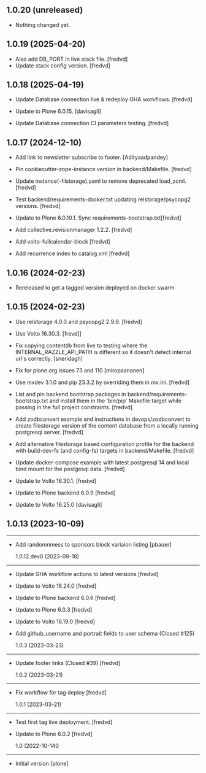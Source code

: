 ## 1.0.20 (unreleased)


- Nothing changed yet.


## 1.0.19 (2025-04-20)

- Also add DB_PORT in live stack file.  [fredvd]
- Update stack config version. [fredvd]


## 1.0.18 (2025-04-19)

- Update Database connection live & redeploy GHA workflows. [fredvd]

- Update to Plone 6.0.15. [davisagli]

- Update Database connection CI parameters testing. [fredvd]


## 1.0.17 (2024-12-10)


- Add link to newsletter subscribe to footer. [Adityaadpandey]

- Pin cookiecutter-zope-instance version in backend/Makefile. [fredvd]

- Update instance(-filstorage).yaml to remove deprecated load_zcml. [fredvd]

- Test backend/requirements-docker.txt updating relstorage/psycopg2 versions. [fredvd]

- Update to Plone 6.0.10.1. Sync requirements-bootstrap.txt[fredvd]

- Add collective.revisionmanager 1.2.2. [fredvd]

- Add volto-fullcalendar-block [fredvd]

- Add recurrence index to catalog.xml [fredvd]


## 1.0.16 (2024-02-23)

- Rereleased to get a tagged version deployed on docker swarm


## 1.0.15 (2024-02-23)

- Use relstorage 4.0.0 and psycopg2 2.9.9. [fredvd]

- Use Volto 16.30.3. [frevd]]

- Fix copying contentdb from live to testing where the INTERNAL_RAZZLE_API_PATH is different so it doesn't detect internal url's correctly. [sneridagh]

- Fix for plone.org issues 73 and 110 [miropaananen]

- Use mxdev 3.1.0 and pip 23.3.2 by overriding them in mx.ini. [fredvd]

- List and pin backend bootstrap packages in backend/requirements-bootstrap.txt and install them in the 'bin/pip' Makefile target while passing in the full project constraints. [fredvd]

- Add zodbconvert example and instructions in devops/zodbconvert to create filestorage version of the content database from a locally running postgresql server. [fredvd]

- Add alternative filestorage based configuration profile for the backend with build-dev-fs (and config-fs) targets in backend/Makefile. [fredvd]

- Update docker-compose example with latest postgresql 14 and local bind mount for the postgesql data. [fredvd]

- Update to Volto 16.30.1. [fredvd]

- Update to Plone backend 6.0.9 [fredvd]

- Update to Volto 16.25.0 [davisagli]


## 1.0.13 (2023-10-09)

---

- Add randomnmess to sponsors block variaion listing [pbauer]

  1.0.12.dev0 (2023-09-18)

---

- Update GHA workflow actions to latest versions [fredvd]

- Update to Volto 16.24.0 [fredvd]

- Update to Plone backend 6.0.6 [fredvd]

- Update to Plone 6.0.3 [fredvd]

- Update to Volto 16.19.0 [fredvd]

- Add github_username and portrait fields to user schema (Closed #125)

  1.0.3 (2023-03-23)

---

- Update footer links (Closed #39) [fredvd]

  1.0.2 (2023-03-21)

---

- Fix workflow for tag deploy [fredvd]

  1.0.1 (2023-03-21)

---

- Test first tag live deployment. [fredvd]

- Update to Plone 6.0.2 [fredvd]

  1.0 (2022-10-140

---

- Initial version [plone]
